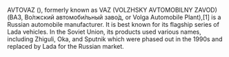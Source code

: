 AVTOVAZ (), formerly known as VAZ (VOLZHSKY AVTOMOBILNY ZAVOD) (ВАЗ, Во́лжский автомоби́льный заво́д, or Volga Automobile Plant),[1] is a Russian automobile manufacturer. It is best known for its flagship series of Lada vehicles. In the Soviet Union, its products used various names, including Zhiguli, Oka, and Sputnik which were phased out in the 1990s and replaced by Lada for the Russian market.
